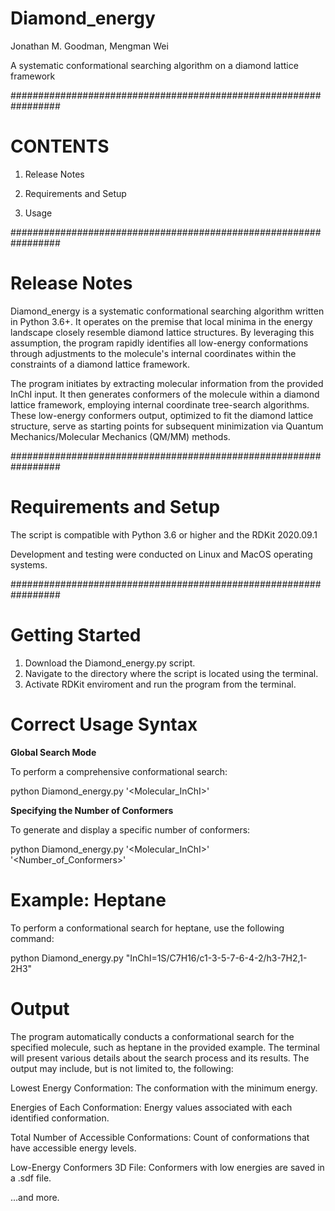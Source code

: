 # Diamond_energy

Jonathan M. Goodman, Mengman Wei

A systematic conformational searching algorithm on a diamond lattice framework

#################################################################

# CONTENTS

1. Release Notes

2. Requirements and Setup

3. Usage


#################################################################

# Release Notes

Diamond_energy is a systematic conformational searching algorithm written in Python 3.6+. It operates on the premise that local minima in the energy landscape closely resemble diamond lattice structures. By leveraging this assumption, the program rapidly identifies all low-energy conformations through adjustments to the molecule's internal coordinates within the constraints of a diamond lattice framework.

The program initiates by extracting molecular information from the provided InChI input. It then generates conformers of the molecule within a diamond lattice framework, employing internal coordinate tree-search algorithms. These low-energy conformers output, optimized to fit the diamond lattice structure, serve as starting points for subsequent minimization via Quantum Mechanics/Molecular Mechanics (QM/MM) methods.

#################################################################

# Requirements and Setup

The script is compatible with Python 3.6 or higher and the RDKit 2020.09.1

Development and testing were conducted on Linux and MacOS operating systems.

#################################################################

# Getting Started

1. Download the Diamond_energy.py script.
2. Navigate to the directory where the script is located using the terminal. 
3. Activate RDKit enviroment and run the program from the terminal.

# Correct Usage Syntax

__Global Search Mode__

To perform a comprehensive conformational search:

python Diamond_energy.py '<Molecular_InChI>' 

__Specifying the Number of Conformers__

To generate and display a specific number of conformers:

python Diamond_energy.py '<Molecular_InChI>'  '<Number_of_Conformers>'

# Example: Heptane

To perform a conformational search for heptane, use the following command:

python Diamond_energy.py "InChI=1S/C7H16/c1-3-5-7-6-4-2/h3-7H2,1-2H3"

# Output

The program automatically conducts a conformational search for the specified molecule, such as heptane in the provided example. The terminal will present various details about the search process and its results. The output may include, but is not limited to, the following:

Lowest Energy Conformation: The conformation with the minimum energy.

Energies of Each Conformation: Energy values associated with each identified conformation.

Total Number of Accessible Conformations: Count of conformations that have accessible energy levels.

Low-Energy Conformers 3D File: Conformers with low energies are saved in a .sdf file.

...and more.
